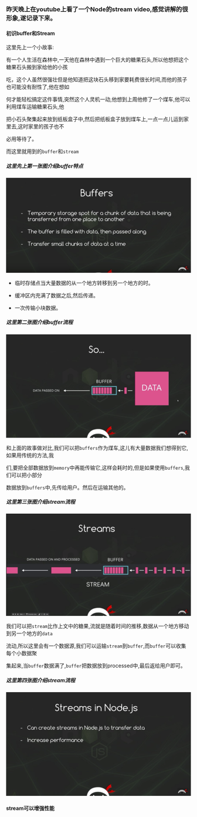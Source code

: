 ### 昨天晚上在youtube上看了一个Node的stream video,感觉讲解的很形象,遂记录下来。
#### 初识buffer和Stream

这里先上一个小故事:

有一个人生活在森林中,一天他在森林中遇到一个巨大的糖果石头,所以他想把这个糖果石头搬到家给他的小孩

吃，这个人虽然很强壮但是他知道把这块石头移到家要耗费很长时间,而他的孩子也可能没有耐性了,他在想如

何才能轻松搞定这件事情,突然这个人灵机一动,他想到上周他修了一个煤车,他可以利用煤车运输糖果石头,他

把小石头聚集起来放到纸板盒子中,然后把纸板盒子放到煤车上,一点一点儿运到家里去,这时家里的孩子也不

必用等待了。

而这里就用到的`buffer`和`stream`

##### 这里先上第一张图介绍buffer特点

![image](https://github.com/WenNingZhang/learnNode/blob/master/stream/video_picture/001.png)

* 临时存储点当大量数据的从一个地方转移到另一个地方的时。

* 缓冲区内充满了数据之后,然后传递。

* 一次传输小块数据。

##### 这里第二张图介绍buffer流程

![image](https://github.com/WenNingZhang/learnNode/blob/master/stream/video_picture/002.png)

和上面的故事做对比,我们可以把`buffers`作为煤车,这儿有大量数据我们想得到它,如果用传统的方法,我

们,要把全部数据放到`memory`中再能传输它,这样会耗时的,但是如果使用`buffers`,我们可以把小部分

数据放到`buffers`中,先传给用户。然后在运输其他的。

##### 这里第三张图介绍stream流程

![image](https://github.com/WenNingZhang/learnNode/blob/master/stream/video_picture/003.png)

我们可以把`stream`比作上文中的糖果,流就是随着时间的推移,数据从一个地方移动到另一个地方的`data`

流动,所以这里会有一个数据源,我们可以运输`stream`到`buffer`,而`buffer`可以收集每个小数据聚

集起来,当`buffer`数据满了,`buffer`把数据放到processed中,最后返给用户即可。

##### 这里第四张图介绍stream流程

![image](https://github.com/WenNingZhang/learnNode/blob/master/stream/video_picture/004.png)

#### stream可以增强性能















